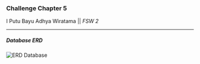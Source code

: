 ### Challenge Chapter 5

I Putu Bayu Adhya Wiratama || _FSW 2_

---

##### Database ERD

![ERD Database](https://res.cloudinary.com/dvncokkpe/image/upload/v1699553041/DB_ERD_lon8va.png)
